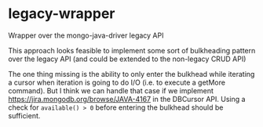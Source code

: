 # legacy-wrapper
Wrapper over the mongo-java-driver legacy API

This approach looks feasible to implement some sort of bulkheading pattern over the legacy API (and could be extended to the non-legacy CRUD API)

The one thing missing is the ability to only enter the bulkhead while iterating a cursor when iteration is going to do I/O
(i.e. to execute a getMore command).  But I think we can handle that case if we implement https://jira.mongodb.org/browse/JAVA-4167 in the DBCursor
API.  Using a check for `available() > 0` before entering the bulkhead should be sufficient.
